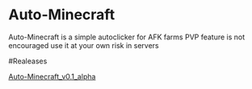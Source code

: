 # Auto-Minecraft
Auto-Minecraft is a simple autoclicker for AFK farms PVP feature is not encouraged use it at your own risk in servers

#Realeases

[Auto-Minecraft_v0.1_alpha](https://github.com/Nigelrex/Auto-Minecraft/releases/tag/v0.1_alpha)

